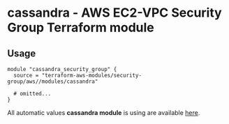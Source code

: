 # cassandra - AWS EC2-VPC Security Group Terraform module

## Usage

```hcl
module "cassandra_security_group" {
  source = "terraform-aws-modules/security-group/aws//modules/cassandra"

  # omitted...
}
```

All automatic values **cassandra module** is using are available [here](https://github.com/terraform-aws-modules/terraform-aws-security-group/blob/master/modules/cassandra/auto_values.tf).

<!-- BEGINNING OF PRE-COMMIT-TERRAFORM DOCS HOOK -->
<!-- END OF PRE-COMMIT-TERRAFORM DOCS HOOK -->
